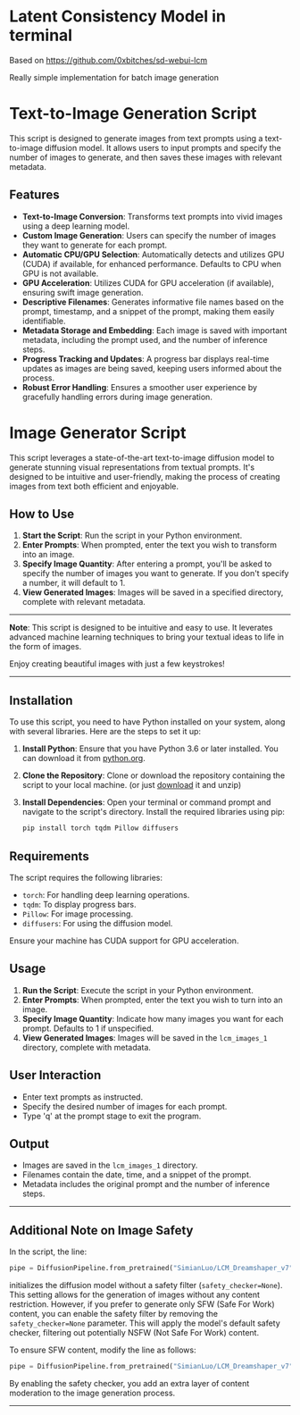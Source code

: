 # Latent Consistency Model in terminal

Based on https://github.com/0xbitches/sd-webui-lcm

Really simple implementation for batch image generation

# Text-to-Image Generation Script

This script is designed to generate images from text prompts using a text-to-image diffusion model. It allows users to input prompts and specify the number of images to generate, and then saves these images with relevant metadata.

## Features

- **Text-to-Image Conversion**: Transforms text prompts into vivid images using a deep learning model.
- **Custom Image Generation**: Users can specify the number of images they want to generate for each prompt.
- **Automatic CPU/GPU Selection**: Automatically detects and utilizes GPU (CUDA) if available, for enhanced performance. Defaults to CPU when GPU is not available.
- **GPU Acceleration**: Utilizes CUDA for GPU acceleration (if available), ensuring swift image generation.
- **Descriptive Filenames**: Generates informative file names based on the prompt, timestamp, and a snippet of the prompt, making them easily identifiable.
- **Metadata Storage and Embedding**: Each image is saved with important metadata, including the prompt used, and the number of inference steps.
- **Progress Tracking and Updates**: A progress bar displays real-time updates as images are being saved, keeping users informed about the process.
- **Robust Error Handling**: Ensures a smoother user experience by gracefully handling errors during image generation.


# Image Generator Script

This script leverages a state-of-the-art text-to-image diffusion model to generate stunning visual representations from textual prompts. It's designed to be intuitive and user-friendly, making the process of creating images from text both efficient and enjoyable.



## How to Use

1. **Start the Script**: Run the script in your Python environment.
2. **Enter Prompts**: When prompted, enter the text you wish to transform into an image.
3. **Specify Image Quantity**: After entering a prompt, you'll be asked to specify the number of images you want to generate. If you don't specify a number, it will default to 1.
4. **View Generated Images**: Images will be saved in a specified directory, complete with relevant metadata.

---

**Note**: This script is designed to be intuitive and easy to use. It leverates advanced machine learning techniques to bring your textual ideas to life in the form of images.

Enjoy creating beautiful images with just a few keystrokes!

---

## Installation

To use this script, you need to have Python installed on your system, along with several libraries. Here are the steps to set it up:

1. **Install Python**: Ensure that you have Python 3.6 or later installed. You can download it from [python.org](https://www.python.org/downloads/).

2. **Clone the Repository**: Clone or download the repository containing the script to your local machine. (or just [download](https://github.com/Lazarev-Cloud/lcm/archive/refs/heads/main.zip) it and unzip)

3. **Install Dependencies**: Open your terminal or command prompt and navigate to the script's directory. Install the required libraries using pip:

    ```bash
    pip install torch tqdm Pillow diffusers
    ```

## Requirements

The script requires the following libraries:
- `torch`: For handling deep learning operations.
- `tqdm`: To display progress bars.
- `Pillow`: For image processing.
- `diffusers`: For using the diffusion model.

Ensure your machine has CUDA support for GPU acceleration.

## Usage

1. **Run the Script**: Execute the script in your Python environment.
2. **Enter Prompts**: When prompted, enter the text you wish to turn into an image.
3. **Specify Image Quantity**: Indicate how many images you want for each prompt. Defaults to 1 if unspecified.
4. **View Generated Images**: Images will be saved in the `lcm_images_1` directory, complete with metadata.

## User Interaction

- Enter text prompts as instructed.
- Specify the desired number of images for each prompt.
- Type 'q' at the prompt stage to exit the program.

## Output

- Images are saved in the `lcm_images_1` directory.
- Filenames contain the date, time, and a snippet of the prompt.
- Metadata includes the original prompt and the number of inference steps.

---

## Additional Note on Image Safety

In the script, the line:

```python
pipe = DiffusionPipeline.from_pretrained("SimianLuo/LCM_Dreamshaper_v7", custom_pipeline="latent_consistency_txt2img", custom_revision="main", revision="fb9c5d", safety_checker=None)
```


initializes the diffusion model without a safety filter (`safety_checker=None`). This setting allows for the generation of images without any content restriction. However, if you prefer to generate only SFW (Safe For Work) content, you can enable the safety filter by removing the `safety_checker=None` parameter. This will apply the model's default safety checker, filtering out potentially NSFW (Not Safe For Work) content.

To ensure SFW content, modify the line as follows:

```python
pipe = DiffusionPipeline.from_pretrained("SimianLuo/LCM_Dreamshaper_v7", custom_pipeline="latent_consistency_txt2img", custom_revision="main", revision="fb9c5d")
```

By enabling the safety checker, you add an extra layer of content moderation to the image generation process.

---

